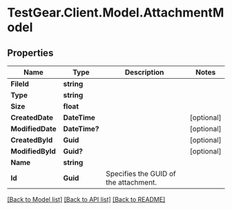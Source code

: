 # TestGear.Client.Model.AttachmentModel

## Properties

Name | Type | Description | Notes
------------ | ------------- | ------------- | -------------
**FileId** | **string** |  | 
**Type** | **string** |  | 
**Size** | **float** |  | 
**CreatedDate** | **DateTime** |  | [optional] 
**ModifiedDate** | **DateTime?** |  | [optional] 
**CreatedById** | **Guid** |  | [optional] 
**ModifiedById** | **Guid?** |  | [optional] 
**Name** | **string** |  | 
**Id** | **Guid** | Specifies the GUID of the attachment. | 

[[Back to Model list]](../README.md#documentation-for-models) [[Back to API list]](../README.md#documentation-for-api-endpoints) [[Back to README]](../README.md)


